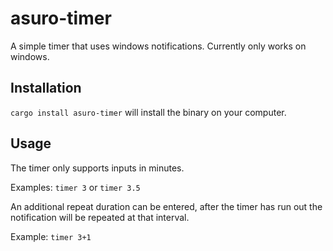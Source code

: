 # asuro-timer
A simple timer that uses windows notifications. Currently only works on windows.

## Installation
`cargo install asuro-timer` will install the binary on your computer.

## Usage
The timer only supports inputs in minutes.

Examples: `timer 3` or `timer 3.5`

An additional repeat duration can be entered, after the timer has run out the notification will be repeated at that interval.

Example: `timer 3+1`